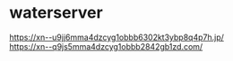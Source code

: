 # waterserver
https://xn--u9jj6mma4dzcyg1obbb6302kt3ybp8q4p7h.jp/
<br>
https://xn--q9js5mma4dzcyg1obbb2842gb1zd.com/
